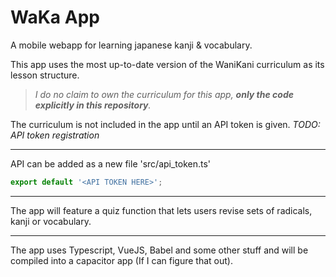 # WaKa App
A mobile webapp for learning japanese kanji &amp; vocabulary.


This app uses the most up-to-date version of the WaniKani curriculum as its lesson structure.

> *I do no claim to own the curriculum for this app, __only the code explicitly in this repository__.*

The curriculum is not included in the app until an API token is given.
*TODO: API token registration*

---

API can be added as a new file 'src/api_token.ts'

```javascript
export default '<API TOKEN HERE>';
```

---

The app will feature a quiz function that lets users revise sets of radicals, kanji or vocabulary.
<!-- Later plans are:
 - A custom study mode.
 - Inclusion of the WaniKani SRS system, linked to the users account. -->

---

The app uses Typescript, VueJS, Babel and some other stuff and will be compiled into a capacitor app (If I can figure that out).
